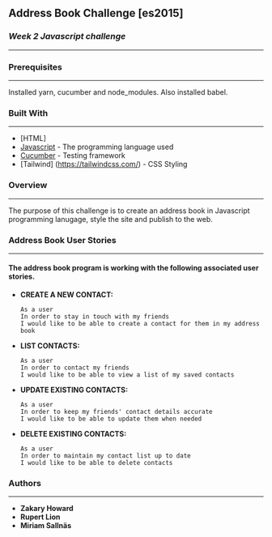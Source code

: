 ## **Address Book Challenge [es2015]**
### *Week 2 Javascript challenge*
-------
### Prerequisites
-------
Installed yarn, cucumber and node_modules. Also installed babel.


### Built With
-------

* [HTML]
* [Javascript](https://www.javascript.com/) - The programming language used
* [Cucumber](https://cucumber.io/) - Testing framework
* [Tailwind] (https://tailwindcss.com/) - CSS Styling

### **Overview**
-------
The purpose of this challenge is to create an address book in Javascript programming lanugage, style the site and publish to the web.


### **Address Book User Stories**
-------
#### The address book program is working with the following associated user stories.

* **CREATE A NEW CONTACT:**
    ```
    As a user
    In order to stay in touch with my friends
    I would like to be able to create a contact for them in my address book
    ```
  
* **LIST CONTACTS:**
    ```
    As a user
    In order to contact my friends
    I would like to be able to view a list of my saved contacts
    ```
  
* **UPDATE EXISTING CONTACTS:**
    ```
    As a user
    In order to keep my friends' contact details accurate
    I would like to be able to update them when needed
    ```
  
* **DELETE EXISTING CONTACTS:**
    ```
    As a user
    In order to maintain my contact list up to date
    I would like to be able to delete contacts
    ```
  
### **Authors**
-------
* **Zakary Howard**
* **Rupert Lion**
* **Miriam Sallnäs**